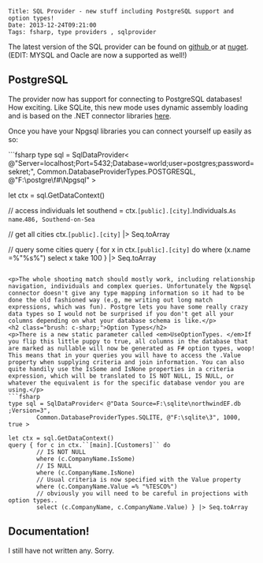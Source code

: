     Title: SQL Provider - new stuff including PostgreSQL support and option types!
    Date: 2013-12-24T09:21:00
    Tags: fsharp, type providers , sqlprovider


<p>The latest version of the SQL provider can be found on <a href="https://github.com/pezipink/SQLProvider">github </a>or at <a href="https://www.nuget.org/packages/SQLProvider/0.0.3-alpha">nuget</a>.  (EDIT: MYSQL and Oacle are now a supported as well!)</p>
<h2>PostgreSQL</h2>
<p>The provider now has support for connecting to PostgreSQL databases! How exciting. Like SQLite, this new mode uses dynamic assembly loading and is based on the .NET connector libraries <a href="http://npgsql.projects.pgfoundry.org/">here</a>. </p>
<!-- more -->
<p>Once you have your Npgsql libraries you can connect yourself up easily as so:</p>
```fsharp
type sql = SqlDataProvider< @"Server=localhost;Port=5432;Database=world;user=postgres;password=sekret;",
                      Common.DatabaseProviderTypes.POSTGRESQL, @"F:\postgre\f#\Npgsql" >

let ctx = sql.GetDataContext()

// access individuals
let southend = ctx.``[public].[city]``.Individuals.``As name``.``486, Southend-on-Sea``

// get all cities
ctx.``[public].[city]`` |> Seq.toArray

// query some cities
query { for x in ctx.``[public].[city]`` do
        where (x.name =%"%s%")
        select x
        take 100 } |> Seq.toArray
```

<p>The whole shooting match should mostly work, including relationship navigation, individuals and complex queries. Unfortunately the Ngpsql connector doesn't give any type mapping information so it had to be done the old fashioned way (e.g, me writing out long match expressions, which was fun). Postgre lets you have some really crazy data types so I would not be surprised if you don't get all your columns depending on what your database schema is like.</p>
<h2 class="brush: c-sharp;">Option Types</h2>
<p>There is a new static parameter called <em>UseOptionTypes. </em>If you flip this little puppy to true, all columns in the database that are marked as nullable will now be generated as F# option types, woop! This means that in your queries you will have to access the .Value property when supplying criteria and join information. You can also quite handily use the IsSome and IsNone properties in a criteria expression, which will be translated to IS NOT NULL, IS NULL, or whatever the equivalent is for the specific database vendor you are using.</p>
```fsharp
type sql = SqlDataProvider< @"Data Source=F:\sqlite\northwindEF.db ;Version=3", 
        Common.DatabaseProviderTypes.SQLITE, @"F:\sqlite\3", 1000, true >

let ctx = sql.GetDataContext()
query { for c in ctx.``[main].[Customers]`` do
        // IS NOT NULL
        where (c.CompanyName.IsSome)
        // IS NULL
        where (c.CompanyName.IsNone)
        // Usual criteria is now specified with the Value property
        where (c.CompanyName.Value =% "%TESCO%")
        // obviously you will need to be careful in projections with option types..
        select (c.CompanyName, c.CompanyName.Value) } |> Seq.toArray
```

<p></p>
<h2>Documentation!</h2>
<p>I still have not written any. Sorry.</p>
<p></p>